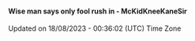 #### Wise man says only fool rush in - McKidKneeKaneSir
Updated on 18/08/2023 - 00:36:02 (UTC) Time Zone
